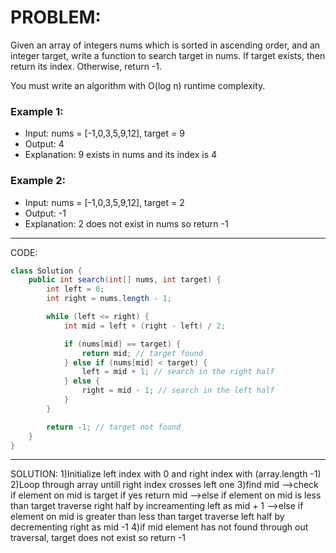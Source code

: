 # PROBLEM:
Given an array of integers nums which is sorted in ascending order, and an integer target, write a function to search target in nums. If target exists, then return its index. Otherwise, return -1.

You must write an algorithm with O(log n) runtime complexity.

### Example 1:

- Input: nums = [-1,0,3,5,9,12], target = 9
- Output: 4
- Explanation: 9 exists in nums and its index is 4

### Example 2:

- Input: nums = [-1,0,3,5,9,12], target = 2
- Output: -1
- Explanation: 2 does not exist in nums so return -1
________________________________________________________________________________________________________________________
CODE:

```java
class Solution {
    public int search(int[] nums, int target) {
        int left = 0;
        int right = nums.length - 1;

        while (left <= right) {
            int mid = left + (right - left) / 2;

            if (nums[mid] == target) {
                return mid; // target found
            } else if (nums[mid] < target) {
                left = mid + 1; // search in the right half
            } else {
                right = mid - 1; // search in the left half
            }
        }

        return -1; // target not found
    }
}
```
_________________________________________________________________________________________________________________________
SOLUTION:
1)Initialize left index with 0 and right index with (array.length -1)
2)Loop through array untill right index crosses left one
3)find mid
-->check if element on mid is target if yes return mid
-->else if element on mid is less than target traverse right half by increamenting left as mid + 1
-->else if element on mid is greater than less than target traverse left half by decrementing right as mid -1
4)if mid element has not found through out traversal, target does not exist so return -1
